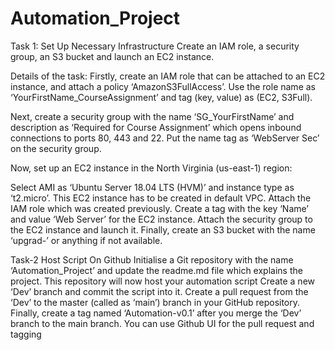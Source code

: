 # Automation_Project
Task 1: Set Up Necessary Infrastructure
Create an IAM role, a security group, an S3 bucket and launch an EC2 instance.
 

Details of the task:
Firstly, create an IAM role that can be attached to an EC2 instance, and attach a policy ‘AmazonS3FullAccess’. Use the role name as ‘YourFirstName_CourseAssignment’ and tag (key, value) as (EC2, S3Full).

Next, create a security group with the name ‘SG_YourFirstName’ and description as ‘Required for Course Assignment’ which opens inbound connections to ports 80, 443 and 22. Put the name tag as ‘WebServer Sec’ on the security group.

Now, set up an EC2 instance in the North Virginia (us-east-1) region:

Select AMI as ‘Ubuntu Server 18.04 LTS (HVM)’ and instance type as ‘t2.micro’.
This EC2 instance has to be created in default VPC.
Attach the IAM role which was created previously.
Create a tag with the key ‘Name’ and value ‘Web Server’ for the EC2 instance.
Attach the security group to the EC2 instance and launch it.
Finally, create an S3 bucket with the name ‘upgrad-<YourFName>’ or anything if not available.
  
  Task-2
  Host Script On Github
Initialise a Git repository with the name ‘Automation_Project’ and update the readme.md file which explains the project. This repository will now host your automation script 
Create a new ‘Dev’ branch and commit the script into it. 
Create a pull request from the ‘Dev’ to the master (called as ‘main’) branch in your GitHub repository. 
Finally, create a tag named ‘Automation-v0.1’ after you merge the ‘Dev’ branch to the main branch. You can use Github UI for the pull request and tagging ​​​
